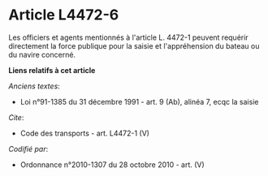 # Article L4472-6

Les officiers et agents mentionnés à l'article L. 4472-1 peuvent requérir directement la force publique pour la saisie et
l'appréhension du bateau ou du navire concerné.

**Liens relatifs à cet article**

_Anciens textes_:

  - Loi n°91-1385 du 31 décembre 1991 - art. 9 (Ab), alinéa 7, ecqc la saisie

_Cite_:

  - Code des transports - art. L4472-1 (V)

_Codifié par_:

  - Ordonnance n°2010-1307 du 28 octobre 2010 - art. (V)
